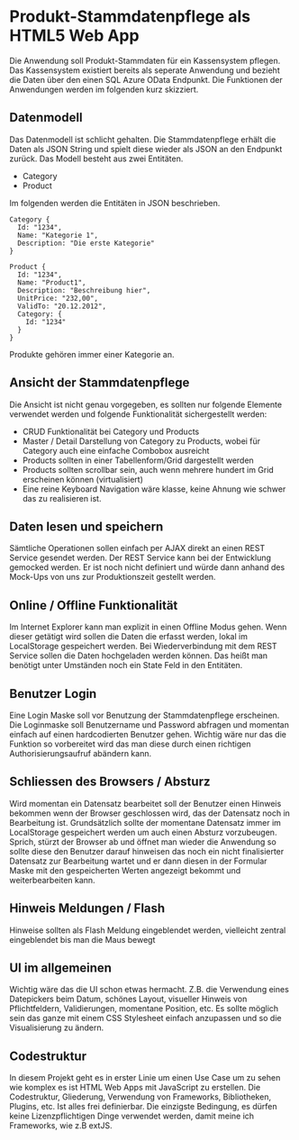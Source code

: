 # Produkt-Stammdatenpflege als HTML5 Web App

Die Anwendung soll Produkt-Stammdaten für ein Kassensystem pflegen. Das Kassensystem existiert bereits als seperate Anwendung und bezieht die Daten über den einen SQL Azure OData Endpunkt. Die Funktionen der Anwendungen werden im folgenden kurz skizziert. 


## Datenmodell

Das Datenmodell ist schlicht gehalten. Die Stammdatenpflege erhält die Daten als JSON String und spielt diese wieder als JSON an den Endpunkt zurück. Das Modell besteht aus zwei Entitäten. 

  * Category
  * Product

Im folgenden werden die Entitäten in JSON beschrieben.

    Category {
      Id: "1234",
      Name: "Kategorie 1",
      Description: "Die erste Kategorie"
    }

    Product {
      Id: "1234",
      Name: "Product1",
      Description: "Beschreibung hier",
      UnitPrice: "232,00",
      ValidTo: "20.12.2012",
      Category: {
        Id: "1234"
      }
    }

Produkte gehören immer einer Kategorie an.


## Ansicht der Stammdatenpflege

Die Ansicht ist nicht genau vorgegeben, es sollten nur folgende Elemente verwendet werden und folgende Funktionalität sichergestellt werden:

  * CRUD Funktionalität bei Category und Products
  * Master / Detail Darstellung von Category zu Products, wobei für Category auch eine einfache Combobox ausreicht
  * Products sollten in einer Tabellenform/Grid dargestellt werden
  * Products sollten scrollbar sein, auch wenn mehrere hundert im Grid erscheinen können (virtualisiert)
  * Eine reine Keyboard Navigation wäre klasse, keine Ahnung wie schwer das zu realisieren ist.


## Daten lesen und speichern

Sämtliche Operationen sollen einfach per AJAX direkt an einen REST Service gesendet werden. Der REST Service kann bei der Entwicklung gemocked werden. Er ist noch nicht definiert und würde dann anhand des Mock-Ups von uns zur Produktionszeit gestellt werden.


## Online / Offline Funktionalität

Im Internet Explorer kann man explizit in einen Offline Modus gehen. Wenn dieser getätigt wird sollen die Daten die erfasst werden, lokal im LocalStorage gespeichert werden. Bei Wiederverbindung mit dem REST Service sollen die Daten hochgeladen werden können. Das heißt man benötigt unter Umständen noch ein State Feld in den Entitäten.


## Benutzer Login

Eine Login Maske soll vor Benutzung der Stammdatenpflege erscheinen. Die Loginmaske soll Benutzername und Password abfragen und momentan einfach auf einen hardcodierten Benutzer gehen. Wichtig wäre nur das die Funktion so vorbereitet wird das man diese durch einen richtigen Authorisierungsaufruf abändern kann.


## Schliessen des Browsers / Absturz

Wird momentan ein Datensatz bearbeitet soll der Benutzer einen Hinweis bekommen wenn der Browser geschlossen wird, das der Datensatz noch in Bearbeitung ist. Grundsätzlich sollte der momentane Datensatz immer im LocalStorage gespeichert werden um auch einen Absturz vorzubeugen. Sprich, stürzt der Browser ab und öffnet man wieder die Anwendung so sollte diese den Benutzer darauf hinweisen das noch ein nicht finalisierter Datensatz zur Bearbeitung wartet und er dann diesen in der Formular Maske mit den gespeicherten Werten angezeigt bekommt und weiterbearbeiten kann.


## Hinweis Meldungen / Flash

Hinweise sollten als Flash Meldung eingeblendet werden, vielleicht zentral eingeblendet bis man die Maus bewegt


## UI im allgemeinen

Wichtig wäre das die UI schon etwas hermacht. Z.B. die Verwendung eines Datepickers beim Datum, schönes Layout, visueller Hinweis von Pflichtfeldern, Validierungen, momentane Position, etc. Es sollte möglich sein das ganze mit einem CSS Stylesheet einfach anzupassen und so die Visualisierung zu ändern.


## Codestruktur

In diesem Projekt geht es in erster Linie um einen Use Case um zu sehen wie komplex es ist HTML Web Apps mit JavaScript zu erstellen. Die Codestruktur, Gliederung, Verwendung von Frameworks, Bibliotheken, Plugins, etc. Ist alles frei definierbar. Die einzigste Bedingung, es dürfen keine Lizenzpflichtigen Dinge verwendet werden, damit meine ich Frameworks, wie z.B extJS.